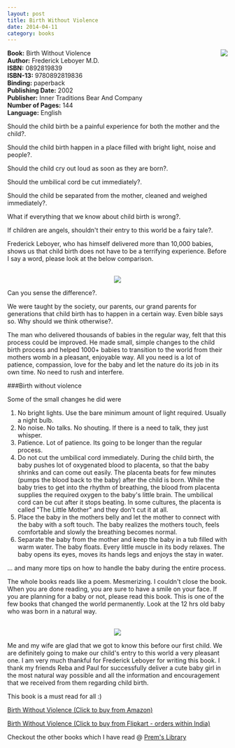```yaml
---
layout: post
title: Birth Without Violence
date: 2014-04-11
category: books
---
```


<img style="clear: right; float: right; margin-bottom: 1em; margin-left: 1em;" 
src="{{site.img-url}}/birth-without-violence-frederick-leboyer.jpg"/>   

**Book:** Birth Without Violence  
**Author:** Frederick Leboyer M.D.  
**ISBN:** 0892819839  
**ISBN-13:** 9780892819836  
**Binding:** paperback  
**Publishing Date:** 2002  
**Publisher:** Inner Traditions Bear And Company  
**Number of Pages:** 144  
**Language:** English  

Should the child birth be a painful experience for both the mother and the child?.  

Should the child birth happen in a place filled with bright light, noise and people?.  

Should the child cry out loud as soon as they are born?.  

Should the umbilical cord be cut immediately?.  

Should the child be separated from the mother, cleaned and weighed immediately?.  

What if everything that we know about child birth is wrong?.  

If children are angels, shouldn't their entry to this world be a fairy tale?.  

Frederick Leboyer, who has himself delivered more than 10,000 babies, shows us that child birth does not have to be a terrifying experience. Before I say a word, please look at the below comparison.

<div style="text-align: center;"><br/>
<img src="{{site.img-url}}/birth-without-violence-comparison.jpg"/>
</div>

Can you sense the difference?.  

We were taught by the society, our parents, our grand parents for generations that child birth has to happen in a certain way. Even bible says so. Why should we think otherwise?.  

The man who delivered thousands of babies in the regular way, felt that this process could be improved. He made small, simple changes to the child birth process and helped 1000+ babies to transition to the world from their mothers womb in a pleasant, enjoyable way. All you need is a lot of patience, compassion, love for the baby and let the nature do its job in its own time. No need to rush and interfere.  

###Birth without violence

Some of the small changes he did were

1. No bright lights. Use the bare minimum amount of light required. Usually a night bulb. 
2. No noise. No talks. No shouting. If there is a need to talk, they just whisper.
3. Patience. Lot of patience. Its going to be longer than the regular process.
4. Do not cut the umbilical cord immediately. During the child birth, the baby pushes lot of oxygenated blood to placenta, so that the baby shrinks and can come out easily. The placenta beats for few minutes (pumps the blood back to the baby) after the child is born. While the baby tries to get into the rhythm of breathing, the blood from placenta supplies the required oxygen to the baby's little brain. The umbilical cord can be cut after it stops beating. In some cultures, the placenta is called "The Little Mother" and they don't cut it at all.  
5. Place the baby in the mothers belly and let the mother to connect with the baby with a soft touch. The baby realizes the mothers touch, feels comfortable and slowly the breathing becomes normal.  
6. Separate the baby from the mother and keep the baby in a tub filled with warm water. The baby floats. Every little muscle in its body relaxes. The baby opens its eyes, moves its hands legs and enjoys the stay in water.  

... and many more tips on how to handle the baby during the entire process. 

The whole books reads like a poem. Mesmerizing. I couldn't close the book. When you are done reading, you are sure to have a smile on your face. If you are planning for a baby or not, please read this book. This is one of the few books that changed the world permanently. Look at the 12 hrs old baby who was born in a natural way.  

<div style="text-align: center;"><br/>
<img src="{{site.img-url}}/birth-without-violence-calm-baby.jpg"/>
</div>

Me and my wife are glad that we got to know this before our first child. We are definitely going to make our child's entry to this world a very pleasant one. I am very much thankful for Frederick Leboyer for writing this book. I thank my friends Reba and Paul for successfully deliver a cute baby girl in the most natural way possible and all the information and encouragement that we received from them regarding child birth.  

This book is a must read for all :)  

[Birth Without Violence (Click to buy from Amazon)](http://www.amazon.com/gp/product/1594772975/ref=as_li_qf_sp_asin_tl?ie=UTF8&camp=1789&creative=9325&creativeASIN=1594772975&linkCode=as2&tag=booiverea-20)  
  
[Birth Without Violence (Click to buy from Flipkart - orders within India)](http://www.flipkart.com/birth-without-violence-revised-classic/p/itmdyywyjktabstm?pid=9780892819836&affid=INPremkblo)  

Checkout the other books which I have read @ [Prem's Library]({{site.url}}/books/)  

